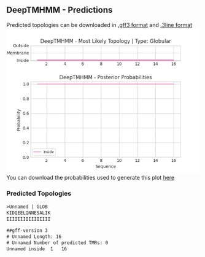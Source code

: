 ## DeepTMHMM - Predictions
Predicted topologies can be downloaded in [.gff3 format](TMRs.gff3) and [.3line format](predicted_topologies.3line)
![picture](plot.png)
You can download the probabilities used to generate this plot [here](Unnamed_probs.csv)
### Predicted Topologies
```
>Unnamed | GLOB
KIDQEELQNNESALIK
IIIIIIIIIIIIIIII

```


```
##gff-version 3
# Unnamed Length: 16
# Unnamed Number of predicted TMRs: 0
Unnamed	inside	1	16				

```
